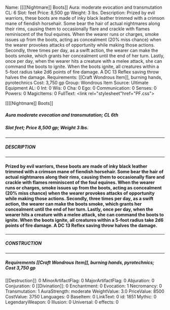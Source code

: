 Name: [[[[Nightmare]] Boots]]
Aura: moderate evocation and transmutation
CL: 6
Slot: feet
Price: 8,500 gp
Weight: 3 lbs.
Description: Prized by evil warriors, these boots are made of inky black leather trimmed with a crimson mane of fiendish horsehair. Some bear the hair of actual nightmares along their rims, causing them to occasionally flare and crackle with flames reminiscent of the foul equines. When the wearer runs or charges, smoke issues up from the boots, acting as concealment (20% miss chance) when the wearer provokes attacks of opportunity while making those actions. Secondly, three times per day, as a swift action, the wearer can make the boots smoke, which grants her concealment until the end of her turn. Lastly, once per day, when the wearer hits a creature with a melee attack, she can command the boots to ignite. When the boots ignite, all creatures within a 5-foot radius take 2d6 points of fire damage. A DC 13 Reflex saving throw halves the damage.
Requirements: [[Craft Wondrous Item]], burning hands, pyrotechnics
Cost: 3,750 gp
Group: Wondrous Item
Source: Ultimate Equipment
AL: 0
Int: 0
Wis: 0
Cha: 0
Ego: 0
Communication: 0
Senses: 0
Powers: 0
MagicItems: 0
FullText: <link rel="stylesheet"href="PF.css"><div class="heading"><p class="alignleft">[[[[Nightmare]] Boots]]</p><div style="clear: both;"></div></div><div><h5><b>Aura </b>moderate evocation and transmutation; <b>CL </b>6th</h5><h5><b>Slot </b>feet; <b>Price </b>8,500 gp; <b>Weight </b>3 lbs.</h5></div><hr/><div><h5><b>DESCRIPTION</b></h5></div><hr/><div><h4><p>Prized by evil warriors, these boots are made of inky black leather trimmed with a crimson mane of fiendish horsehair. Some bear the hair of actual nightmares along their rims, causing them to occasionally flare and crackle with flames reminiscent of the foul equines. When the wearer runs or charges, smoke issues up from the boots, acting as concealment (20% miss chance) when the wearer provokes attacks of opportunity while making those actions. Secondly, three times per day, as a swift action, the wearer can make the boots smoke, which grants her concealment until the end of her turn. Lastly, once per day, when the wearer hits a creature with a melee attack, she can command the boots to ignite. When the boots ignite, all creatures within a 5-foot radius take 2d6 points of fire damage. A DC 13 Reflex saving throw halves the damage.</p></h4></div><hr/><div><h5><b>CONSTRUCTION</b></h5></div><hr/><div><h5><b>Requirements </b>[[Craft Wondrous Item]], <i>burning hands</i>, <i>pyrotechnics</i>; <b>Cost </b>3,750 gp</h5></div>
[[Destruction]]: 0
MinorArtifactFlag: 0
MajorArtifactFlag: 0
Abjuration: 0
Conjuration: 0
[[Divination]]: 0
Enchantment: 0
Evocation: 1
Necromancy: 0
Transmutation: 1
AuraStrength: moderate
WeightValue: 3.0
PriceValue: 8500
CostValue: 3750
Languages: 0
BaseItem: 0
LinkText: 0
id: 1851
Mythic: 0
LegendaryWeapon: 0
Illusion: 0
Universal: 0
effects: 0
